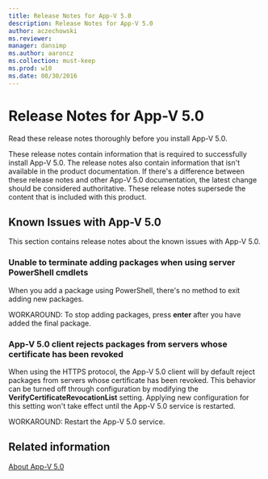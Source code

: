 ```yaml
---
title: Release Notes for App-V 5.0
description: Release Notes for App-V 5.0
author: aczechowski
ms.reviewer: 
manager: dansimp
ms.author: aaroncz
ms.collection: must-keep
ms.prod: w10
ms.date: 08/30/2016
---
```



# Release Notes for App-V 5.0

Read these release notes thoroughly before you install App-V 5.0.

These release notes contain information that is required to successfully install App-V 5.0. The release notes also contain information that isn't available in the product documentation. If there's a difference between these release notes and other App-V 5.0 documentation, the latest change should be considered authoritative. These release notes supersede the content that is included with this product.


## Known Issues with App-V 5.0


This section contains release notes about the known issues with App-V 5.0.

### Unable to terminate adding packages when using server PowerShell cmdlets

When you add a package using PowerShell, there's no method to exit adding new packages.

WORKAROUND: To stop adding packages, press **enter** after you have added the final package.

### App-V 5.0 client rejects packages from servers whose certificate has been revoked

When using the HTTPS protocol, the App-V 5.0 client will by default reject packages from servers whose certificate has been revoked. This behavior can be turned off through configuration by modifying the **VerifyCertificateRevocationList** setting. Applying new configuration for this setting won't take effect until the App-V 5.0 service is restarted.

WORKAROUND: Restart the App-V 5.0 service.

## Related information

[About App-V 5.0](about-app-v-50.md)
